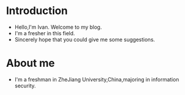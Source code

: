 # Introduction 
+ Hello,I'm Ivan. Welcome to my blog.
+ I'm a fresher in this field.
+ Sincerely hope that you could give me some suggestions.
# About me 
+ I'm a freshman in ZheJiang University,China,majoring in information security.



